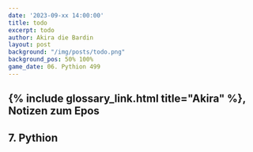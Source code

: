 ```yaml
---
date: '2023-09-xx 14:00:00'
title: todo
excerpt: todo
author: Akira die Bardin
layout: post
background: "/img/posts/todo.png"
background_pos: 50% 100%
game_date: 06. Pythion 499
---
```


<div class="rhyme">
  <blockquote>

  </blockquote>
</div>

## {% include glossary_link.html title="Akira" %}, Notizen zum Epos

## 7. Pythion

<!-- Wir stellen die antikythera auf das Sternbild des Nymphe ein. Wir besuchen Antigone.
next time: potion of <> resistance gegen medusen shoppen. -->


<!--
Die Amazonen sind mit der Halbinsel Aresia in Verbindung, 
der Minotaure Zakroth der Wahnsinnige will seine Volksgenossen in Mytros befreien.
pythor und hexia, grüner drache, hängen zusammen
Narsus für viele aresianer ein spielzeug der königin.
Im Gedicht der Schicksale könnte das Sternbild des Schmieds gemeint sein
Helios hat auch Gefallen an den Gyganen gefunden

Unser Herausforderer Zakroth ist verdächtig alt. Laut Kefer kann er gut mit seinen Hörnern kämpfen. Kann sich vlt. in stier verwandeln - besonders schrecklich bei Zakroth. Er gilt oft als Verrückt, hat eine Festung bzw. Gefängnis.

(Chondrus erzählt uns, beim "träumer", also der richtung ohne sterne, finden wir die nether seee)
-->

